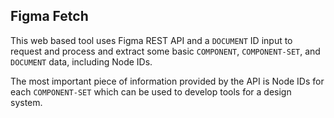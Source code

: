 ## Figma Fetch ##
This web based tool uses Figma REST API and a `DOCUMENT` ID input to request and process and extract some basic `COMPONENT`, `COMPONENT-SET`, and `DOCUMENT` data, including Node IDs.

The most important piece of information provided by the API is Node IDs for each `COMPONENT-SET` which can be used to develop tools for a design system.
